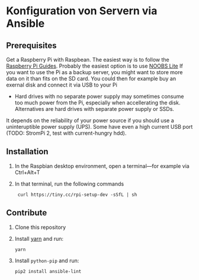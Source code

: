 # Konfiguration von Servern via Ansible

## Prerequisites

Get a Raspberry Pi with Raspbean. The easiest way is to follow the [Raspberry Pi Guides](https://www.raspberrypi.org/help/). Probably the easiest option is to use [NOOBS Lite](https://www.raspberrypi.org/downloads/noobs/)
If you want to use the Pi as a backup server, you might want to store more data on it than fits on the SD card. You could then for example buy an exernal disk and connect it via USB to your Pi

- Hard drives with no separate power supply may sometimes consume too much power from the Pi, especially when accellerating the disk. Alternatives are hard drives with separate power supply or SSDs.

It depends on the reliability of your power source if you should use a uninteruptible power supply (UPS). Some have even a high current USB port (TODO: StromPi 2, test with current-hungry hdd).

## Installation

1. In the Raspbian desktop environment,
    open a terminal—for example via Ctrl+Alt+T
1. In that terminal, run the following commands

        curl https://tiny.cc/rpi-setup-dev -sSfL | sh

## Contribute

1. Clone this repository
1. Install [yarn](https://yarnpkg.com/en/) and run:

       yarn

1. Install `python-pip` and run:

       pip2 install ansible-lint

